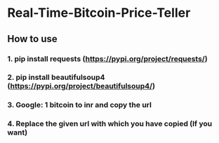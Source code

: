 # Real-Time-Bitcoin-Price-Teller
## How to use
### 1. pip install requests   (https://pypi.org/project/requests/)
### 2. pip install beautifulsoup4   (https://pypi.org/project/beautifulsoup4/)
### 3. Google: 1 bitcoin to inr and copy the url
### 4. Replace the given url with which you have copied (If you want)
